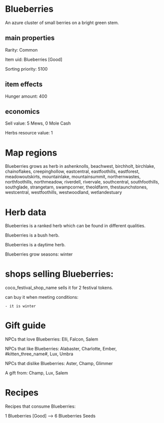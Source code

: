 # Blueberries

An azure cluster of small berries on a bright green stem.

## main properties

Rarity: Common

Item uid: Blueberries [Good]

Sorting priority: 5100

## item effects

Hunger amount: 400

## economics

Sell value: 5 Mews, 0 Mole Cash

Herbs resource value: 1

# Map regions

Blueberries grows as herb in ashenknolls, beachwest, birchholt, birchlake, chainoflakes, creepinghollow, eastcentral, eastfoothills, eastforest, meadowoutskirts, mountainlake, mountainsummit, northernwastes, northfoothills, northmeadow, riverdell, rivervale, southcentral, southfoothills, southglade, strangetarn, swampcorner, theoldfarm, thestaunchstones, westcentral, westfoothills, westwoodland, wetlandestuary

# Herb data

Blueberries is a ranked herb which can be found in different qualities.

Blueberries is a bush herb.

Blueberries is a daytime herb.

Blueberries grow seasons: winter

# shops selling Blueberries:

coco_festival_shop_name sells it for 2 festival tokens.

  can buy it when meeting conditions: 

    - it is winter

# Gift guide

NPCs that love Blueberries: Elli, Falcon, Salem

NPCs that like Blueberries: Alabaster, Charlotte, Ember, #kitten_three_name#, Lux, Umbra

NPCs that dislike Blueberries: Aster, Champ, Glimmer

A gift from: Champ, Lux, Salem

# Recipes

Recipes that consume Blueberries:

1 Blueberries [Good] --> 6 Blueberries Seeds